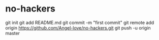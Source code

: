 no-hackers
==========

git init
git add README.md
git commit -m "first commit"
git remote add origin https://github.com/Angel-love/no-hackers.git
git push -u origin master
